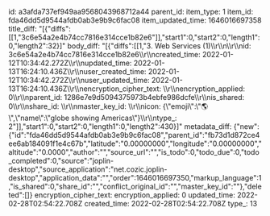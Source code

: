 id: a3afda737ef949aa9568043968712a44
parent_id: 
item_type: 1
item_id: fda46dd5d9544afdb0ab3e9b9c6fac08
item_updated_time: 1646016697358
title_diff: "[{\"diffs\":[[1,\"3c6e54a2e4b74cc7816e314cce1b82e6\"]],\"start1\":0,\"start2\":0,\"length1\":0,\"length2\":32}]"
body_diff: "[{\"diffs\":[[1,\"3. Web Services (1)\\\r\\\n\\\r\\\nid: 3c6e54a2e4b74cc7816e314cce1b82e6\\\r\\\ncreated_time: 2022-01-12T10:34:42.272Z\\\r\\\nupdated_time: 2022-01-13T16:24:10.436Z\\\r\\\nuser_created_time: 2022-01-12T10:34:42.272Z\\\r\\\nuser_updated_time: 2022-01-13T16:24:10.436Z\\\r\\\nencryption_cipher_text: \\\r\\\nencryption_applied: 0\\\r\\\nparent_id: 1286e7e9d5094375973b4ebfe986dcfe\\\r\\\nis_shared: 0\\\r\\\nshare_id: \\\r\\\nmaster_key_id: \\\r\\\nicon: {\\\"emoji\\\":\\\"🌎\\\",\\\"name\\\":\\\"globe showing Americas\\\"}\\\r\\\ntype_: 2\"]],\"start1\":0,\"start2\":0,\"length1\":0,\"length2\":430}]"
metadata_diff: {"new":{"id":"fda46dd5d9544afdb0ab3e9b9c6fac08","parent_id":"fb73d1d872ce4ee6ab184091f1e4c67b","latitude":"0.00000000","longitude":"0.00000000","altitude":"0.0000","author":"","source_url":"","is_todo":0,"todo_due":0,"todo_completed":0,"source":"joplin-desktop","source_application":"net.cozic.joplin-desktop","application_data":"","order":1646016697350,"markup_language":1,"is_shared":0,"share_id":"","conflict_original_id":"","master_key_id":""},"deleted":[]}
encryption_cipher_text: 
encryption_applied: 0
updated_time: 2022-02-28T02:54:22.708Z
created_time: 2022-02-28T02:54:22.708Z
type_: 13